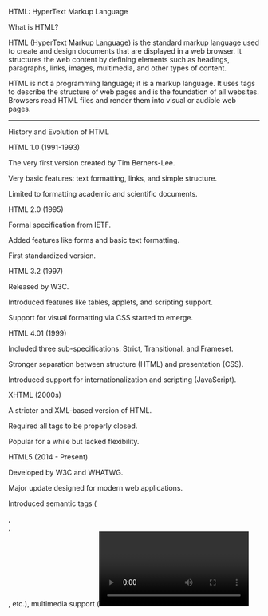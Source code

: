 HTML: HyperText Markup Language

What is HTML?

HTML (HyperText Markup Language) is the standard markup language used to create and design documents that are displayed in a web browser. It structures the web content by defining elements such as headings, paragraphs, links, images, multimedia, and other types of content.

HTML is not a programming language; it is a markup language. It uses tags to describe the structure of web pages and is the foundation of all websites. Browsers read HTML files and render them into visual or audible web pages.


---

History and Evolution of HTML

HTML 1.0 (1991-1993)

The very first version created by Tim Berners-Lee.

Very basic features: text formatting, links, and simple structure.

Limited to formatting academic and scientific documents.


HTML 2.0 (1995)

Formal specification from IETF.

Added features like forms and basic text formatting.

First standardized version.


HTML 3.2 (1997)

Released by W3C.

Introduced features like tables, applets, and scripting support.

Support for visual formatting via CSS started to emerge.


HTML 4.01 (1999)

Included three sub-specifications: Strict, Transitional, and Frameset.

Stronger separation between structure (HTML) and presentation (CSS).

Introduced support for internationalization and scripting (JavaScript).


XHTML (2000s)

A stricter and XML-based version of HTML.

Required all tags to be properly closed.

Popular for a while but lacked flexibility.


HTML5 (2014 - Present)

Developed by W3C and WHATWG.

Major update designed for modern web applications.

Introduced semantic tags (<section>, <article>, <nav>, etc.), multimedia support (<video>, <audio>), and canvas for drawing.

Improved form controls and offline capabilities via local storage.

Supports APIs like Geolocation, Drag and Drop, Web Workers, etc.



---

Role of HTML in Modern Web Development

HTML plays a central role in modern web development as the backbone of all web content. Its primary roles include:

1. Content Structuring

Defines the layout and hierarchy of content using semantic tags.

Enhances accessibility and SEO.


2. Collaboration with CSS & JavaScript

HTML provides structure.

CSS handles styling.

JavaScript adds interactivity.


3. Responsive and Accessible Design

Semantic HTML helps build mobile-friendly and screen-reader-compatible pages.

Works hand-in-hand with ARIA attributes and responsive frameworks.


4. Support for Modern Web APIs

Enables rich web applications with features like geolocation, media playback, and offline storage.


5. Cross-Platform Compatibility

HTML works across all browsers and devices.

Essential for web apps, PWAs, and hybrid mobile apps.


In conclusion, HTML continues to evolve to meet the demands of modern web experiences, forming a core part of the full-stack development process.


---

Author: Fahim Faysal

